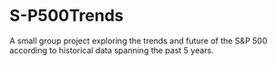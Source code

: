 # S-P500Trends
A small group project exploring the trends and future of the S&amp;P 500 according to historical data spanning the past 5 years.
